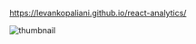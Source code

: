 https://levankopaliani.github.io/react-analytics/

![thumbnail](https://user-images.githubusercontent.com/59373220/213776565-c216f487-a8e3-4af1-9a9a-6d8ebef83766.png)
